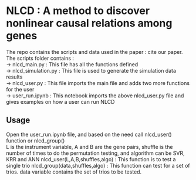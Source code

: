 # NLCD : A method to discover nonlinear causal relations among genes
The repo contains the scripts and data used in the paper : cite our paper.  
The scripts folder contains :  
-> nlcd_main.py : This file has all the functions defined  
-> nlcd_simulation.py : This file is used to generate the simulation data results  
-> nlcd_user.py : This file imports the main file and adds two more functions for the user   
-> user_run.ipynb : This notebook imports the above nlcd_user.py file and gives examples on how a user can run NLCD  

## Usage 

Open the user_run.ipynb file, and based on the need call nlcd_user() function or nlcd_group()  
L is the instrument variable, A and B are the gene pairs, shuffle is the number of times to do the permutation testing, and algorithm can be SVR, KRR and ANN 
nlcd_user(L,A,B,shuffles,algo) : This function is to test a single trio 
nlcd_group(data,shuffles,algo) : This function can test for a set of trios. data variable contains the set of trios to be tested.  
